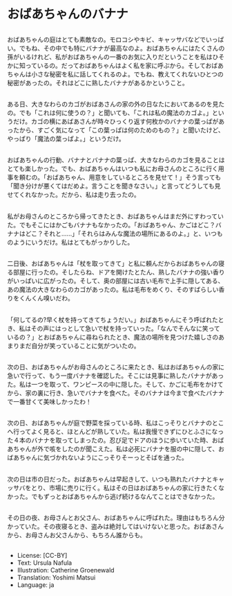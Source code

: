 # おばあちゃんのバナナ

##
おばあちゃんの庭はとても素敵なの。モロコシやキビ、キャッサバなどでいっぱい。でもね、その中でも特にバナナが最高なのよ。おばあちゃんにはたくさんの孫がいるけれど、私がおばあちゃんの一番のお気に入りだということを私はひそかに知っているの。だっておばあちゃんはよく私を家に呼ぶから。そしておばあちゃんは小さな秘密を私に話してくれるのよ。でもね、教えてくれないひとつの秘密があったの。それはどこに熟したバナナがあるかということ。

##
ある日、大きなわらのカゴがおばあさんの家の外の日なたにおいてあるのを見たの。でも「これは何に使うの？」と聞いても、「これは私の魔法のカゴよ。」というだけ。カゴの横にあばあさんが時々ひっくり返す何枚かのバナナの葉っぱがあったから、すごく気になって「この葉っぱは何のためのもの？」と聞いたけど、やっぱり「魔法の葉っぱよ。」というだけ。

##
おばあちゃんの行動、バナナとバナナの葉っぱ、大きなわらのカゴを見ることはとても楽しかった。でも、おばあちゃんはいつも私にお母さんのところに行く用事を頼むの。「おばあちゃん、用意をしているところを見せて！」そう言っても「聞き分けが悪くてはだめよ。言うことを聞きなさい。」と言ってどうしても見せてくれなかった。だから、私は走り去ったの。

##
私がお母さんのところから帰ってきたとき、おばあちゃんはまだ外にすわっていた。でもそこにはかごもバナナもなかったの。「おばあちゃん、かごはどこ？バナナはどこ？それと……」「それらはみんな魔法の場所にあるのよ。」と、いつものようにいうだけ。私はとてもがっかりした。

##
二日後、おばあちゃんは「杖を取ってきて」と私に頼んだからおばあちゃんの寝る部屋に行ったの。そしたらね、ドアを開けたとたん、熟したバナナの強い香りがいっぱいに広がったの。そして、奥の部屋には古い毛布で上手に隠してある、あの魔法の大きなわらのカゴがあったの。私は毛布をめくり、そのすばらしい香りをくんくん嗅いだわ。

##
「何してるの?早く杖を持ってきてちょうだい。」おばあちゃんにそう呼ばれたとき、私はその声にはっとして急いで杖を持っていった。「なんでそんなに笑っているの？」とおばあちゃんに尋ねられたとき、魔法の場所を見つけた嬉しさのあまりまだ自分が笑っていることに気がついたの。

##
次の日、おばあちゃんがお母さんのところに来たとき、私はおばあちゃんの家に急いで行って、もう一度バナナを確認した。そこには見事に熟したバナナがあった。私は一つを取って、ワンピースの中に隠した。そして、かごに毛布をかけてから、家の裏に行き、急いでバナナを食べた。そのバナナは今まで食べたバナナで一番甘くて美味しかったわ！

##
次の日、おばあちゃんが庭で野菜を採っている時、私はこっそりとバナナのとこへ行ってよく見ると、ほとんどが熟していた。私は我慢できずにひとふさになった４本のバナナを取ってしまったの。忍び足でドアのほうに歩いていた時、おばあちゃんが外で咳をしたのが聞こえた。私は必死にバナナを服の中に隠して、おばあちゃんに気づかれないようにこっそりそーっとそばを通った。

##
次の日は市の日だった。おばあちゃんは早起きして、いつも熟れたバナナとキャッサバをとり、市場に売りに行く。私はその日はおばあちゃんの家に行きたくなかった。でもずっとおばあちゃんから逃げ続けるなんてことはできなかった。

##
その日の夜、お母さんとお父さん、おばあちゃんに呼ばれた。理由はもちろん分かっていた。その夜寝るとき、盗みは絶対してはいけないと思った。おばあさんから、お母さんお父さんから、もちろん誰からも。

##
* License: [CC-BY]
* Text: Ursula Nafula
* Illustration: Catherine Groenewald
* Translation: Yoshimi Matsui
* Language: ja
